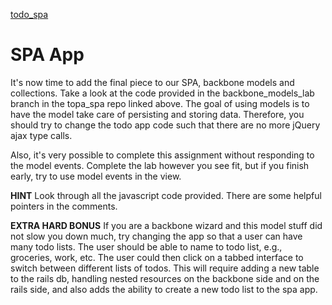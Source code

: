 

[todo_spa](http://wdi-sf-jan-2014.github.io/todo_spa/)

# SPA App

It's now time to add the final piece to our SPA, backbone models and collections.  Take a look at the code provided in the backbone_models_lab branch in the topa_spa repo linked above.  The goal of using models is to have the model take care of persisting and storing data.  Therefore, you should try to change the todo app code such that there are no more jQuery ajax type calls.

Also, it's very possible to complete this assignment without responding to the model events.  Complete the lab however you see fit, but if you finish early, try to use model events in the view.

__HINT__ Look through all the javascript code provided.  There are some helpful pointers in the comments.

__EXTRA HARD BONUS__  If you are a backbone wizard and this model stuff did not slow you down much, try changing the app so that a user can have many todo lists.  The user should be able to name to todo list, e.g., groceries, work, etc.  The user could then click on a tabbed interface to switch between different lists of todos.  This will require adding a new table to the rails db, handling nested resources on the backbone side and on the rails side, and also adds the ability to create a new todo list to the spa app.








